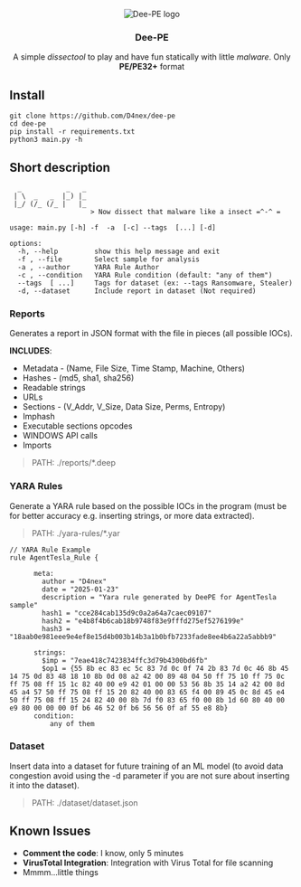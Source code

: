 <p align="center">
    <img src="https://github.com/user-attachments/assets/c05d24d7-960e-47e2-9af5-8716ca375c11" alt="Dee-PE logo">
</p>

<h3 align="center">Dee-PE</h3>
<p align="center">
    A simple <i>dissectool</i> to play and have fun statically with little <i>malware</i>. Only <b>PE/PE32+</b> format
</p>

## Install
```
git clone https://github.com/D4nex/dee-pe
cd dee-pe
pip install -r requirements.txt
python3 main.py -h
```

## Short description
```
  _           _   _
 | \  _   _  |_) |_
 |_/ (/_ (/_ |   |_
                    > Now dissect that malware like a insect =^-^ =

usage: main.py [-h] -f  -a  [-c] --tags  [...] [-d]

options:
  -h, --help         show this help message and exit
  -f , --file        Select sample for analysis
  -a , --author      YARA Rule Author
  -c , --condition   YARA Rule condition (default: "any of them")
  --tags  [ ...]     Tags for dataset (ex: --tags Ransomware, Stealer)
  -d, --dataset      Include report in dataset (Not required)
```

### Reports

Generates a report in JSON format with the file in pieces (all possible IOCs).

**INCLUDES**:
- Metadata - (Name, File Size, Time Stamp, Machine, Others)
- Hashes - (md5, sha1, sha256)
- Readable strings
- URLs
- Sections - (V_Addr, V_Size, Data Size, Perms, Entropy)
- Imphash
- Executable sections opcodes
- WINDOWS API calls
- Imports

> PATH: ./reports/*.deep

### YARA Rules

Generate a YARA rule based on the possible IOCs in the program (must be for better accuracy e.g. inserting strings, or more data extracted).
> PATH: ./yara-rules/*.yar

```yara
// YARA Rule Example
rule AgentTesla_Rule {

      meta:
        author = "D4nex"
        date = "2025-01-23"
        description = "Yara rule generated by DeePE for AgentTesla sample"
        hash1 = "cce284cab135d9c0a2a64a7caec09107"
        hash2 = "e4b8f4b6cab18b9748f83e9fffd275ef5276199e"
        hash3 = "18aab0e981eee9e4ef8e15d4b003b14b3a1b0bfb7233fade8ee4b6a22a5abbb9"

      strings:
        $imp = "7eae418c7423834ffc3d79b4300bd6fb"
        $op1 = {55 8b ec 83 ec 5c 83 7d 0c 0f 74 2b 83 7d 0c 46 8b 45 14 75 0d 83 48 18 10 8b 0d 08 a2 42 00 89 48 04 50 ff 75 10 ff 75 0c ff 75 08 ff 15 1c 82 40 00 e9 42 01 00 00 53 56 8b 35 14 a2 42 00 8d 45 a4 57 50 ff 75 08 ff 15 20 82 40 00 83 65 f4 00 89 45 0c 8d 45 e4 50 ff 75 08 ff 15 24 82 40 00 8b 7d f0 83 65 f0 00 8b 1d 60 80 40 00 e9 80 00 00 00 0f b6 46 52 0f b6 56 56 0f af 55 e8 8b}
      condition:
          any of them
```


### Dataset
Insert data into a dataset for future training of an ML model (to avoid data congestion avoid using the -d parameter if you are not sure about inserting it into the dataset).
> PATH: ./dataset/dataset.json

## Known Issues

- **Comment the code**: I know, only 5 minutes
- **VirusTotal Integration**: Integration with Virus Total for file scanning
- Mmmm...little things
